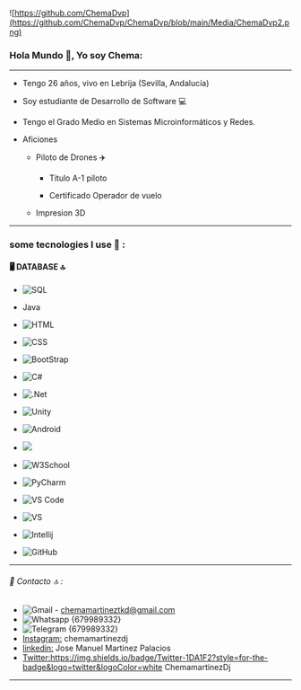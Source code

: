 ![https://github.com/ChemaDvp](https://github.com/ChemaDvp/ChemaDvp/blob/main/Media/ChemaDvp2.png)

### Hola Mundo 👋, Yo soy Chema:

***

* Tengo 26 años, vivo en Lebrija (Sevilla, Andalucía)

* Soy estudiante de Desarrollo de Software 💻

* Tengo el Grado Medio en Sistemas Microinformáticos y Redes.

* Aficiones
  
  * Piloto de Drones ✈️
    
    * Titulo A-1 piloto
    
    * Certificado Operador de vuelo
  
  * Impresion 3D

---

### some tecnologies I use 🎯 :
#### 🖥️ DATABASE 🔝
- ![SQL](https://img.shields.io/badge/MySQL-005C84?style=for-the-badge&logo=mysql&logoColor=white)

- Java

- ![HTML](https://img.shields.io/badge/HTML5-E34F26?style=for-the-badge&logo=html5&logoColor=white)

- ![CSS](https://img.shields.io/badge/CSS3-1572B6?style=for-the-badge&logo=css3&logoColor=white)
- ![BootStrap](https://img.shields.io/badge/Bootstrap-563D7C?style=for-the-badge&logo=bootstrap&logoColor=white)
- ![C#](https://img.shields.io/badge/C%23-239120?style=for-the-badge&logo=c-sharp&logoColor=white)
- ![.Net](https://img.shields.io/badge/.NET-512BD4?style=for-the-badge&logo=dotnet&logoColor=white)
- ![Unity](https://img.shields.io/badge/Unity-100000?style=for-the-badge&logo=unity&logoColor=white)
- ![Android](https://img.shields.io/badge/Android-3DDC84?style=for-the-badge&logo=android&logoColor=white)
- ![](https://img.shields.io/badge/Udemy-EC5252?style=for-the-badge&logo=Udemy&logoColor=white)
- ![W3School](https://img.shields.io/badge/W3Schools-04AA6D?style=for-the-badge&logo=W3Schools&logoColor=white)
- ![PyCharm](https://img.shields.io/badge/PyCharm-000000.svg?&style=for-the-badge&logo=PyCharm&logoColor=white)
- ![VS Code](https://img.shields.io/badge/VSCode-0078D4?style=for-the-badge&logo=visual%20studio%20code&logoColor=white)
- ![VS](https://img.shields.io/badge/Visual_Studio-5C2D91?style=for-the-badge&logo=visual%20studio&logoColor=white)
- ![Intellij](https://img.shields.io/badge/IntelliJ_IDEA-000000.svg?style=for-the-badge&logo=intellij-idea&logoColor=white)
- ![GitHub](https://img.shields.io/badge/GitHub-100000?style=for-the-badge&logo=github&logoColor=white)
---

###### 📱 Contacto 🔝 :

- ![Gmail](https://img.shields.io/badge/Gmail-D14836?style=for-the-badge&logo=gmail&logoColor=white) - chemamartineztkd@gmail.com
- ![Whatsapp](https://img.shields.io/badge/WhatsApp-25D366?style=for-the-badge&logo=whatsapp&logoColor=white) {679989332}
- ![Telegram](https://img.shields.io/badge/Telegram-2CA5E0?style=for-the-badge&logo=telegram&logoColor=white) {679989332}
- [Instagram:](https://img.shields.io/badge/Instagram-E4405F?style=for-the-badge&logo=instagram&logoColor=white) chemamartinezdj
- [linkedin:](https://img.shields.io/badge/LinkedIn-0077B5?style=for-the-badge&logo=linkedin&logoColor=white) Jose Manuel Martinez Palacios
- [Twitter:](https://img.shields.io/badge/Twitter-1DA1F2?style=for-the-badge&logo=twitter&logoColor=white)https://img.shields.io/badge/Twitter-1DA1F2?style=for-the-badge&logo=twitter&logoColor=white ChemamartinezDj

---
